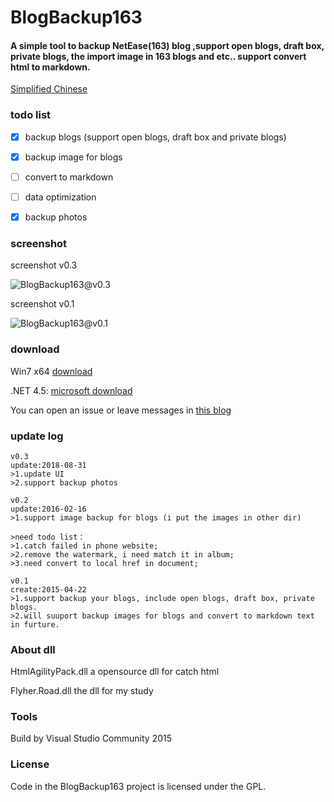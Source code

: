 BlogBackup163
==========
#### A simple tool to backup NetEase(163) blog ,support open blogs, draft box, private blogs, the import image in 163 blogs and etc.. support convert html to markdown.

[Simplified Chinese](README-CN.md)

### todo list

- [x] backup blogs (support open blogs, draft box and private blogs)

- [x] backup image for blogs

- [ ] convert to markdown

- [ ] data optimization

- [x] backup photos

### screenshot

screenshot v0.3

![BlogBackup163@v0.3](https://img.99diary.com/project/src/BlogBackup163/Screenshot_02@v0.3_201808311127.png)


screenshot v0.1

![BlogBackup163@v0.1](https://img.99diary.com/project/src/BlogBackup163/Screenshot_01@v0.1_201504222252.png)


### download

Win7 x64  [download](https://github.com/flyher/BlogBackup163/releases)

.NET 4.5: [microsoft download](https://www.microsoft.com/zh-cn/download/details.aspx?id=30653)


You can open an issue or leave messages in [this blog](http://blog.99diary.com/2015/04/22/网易博客备份工具/)

### update log

```text
v0.3
update:2018-08-31
>1.update UI
>2.support backup photos

v0.2
update:2016-02-16
>1.support image backup for blogs (i put the images in other dir)

>need todo list：
>1.catch failed in phone website;
>2.remove the watermark, i need match it in album;
>3.need convert to local href in document;
```

```text
v0.1
create:2015-04-22
>1.support backup your blogs, include open blogs, draft box, private blogs.
>2.will suuport backup images for blogs and convert to markdown text in furture.
```

### About dll

HtmlAgilityPack.dll  a opensource dll for catch html

Flyher.Road.dll the dll for my study

### Tools

Build by Visual Studio Community 2015

### License

Code in the BlogBackup163 project is licensed under the GPL.
